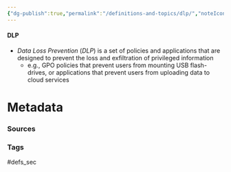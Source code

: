 ```yaml
---
{"dg-publish":true,"permalink":"/definitions-and-topics/dlp/","noteIcon":""}
---
```


#### DLP
- *Data Loss Prevention* (*DLP*) is a set of policies and applications that are designed to prevent the loss and exfiltration of privileged information
	- e.g., GPO policies that prevent users from mounting USB flash-drives, or applications that prevent users from uploading data to cloud services






# Metadata

### Sources


### Tags
#defs_sec 